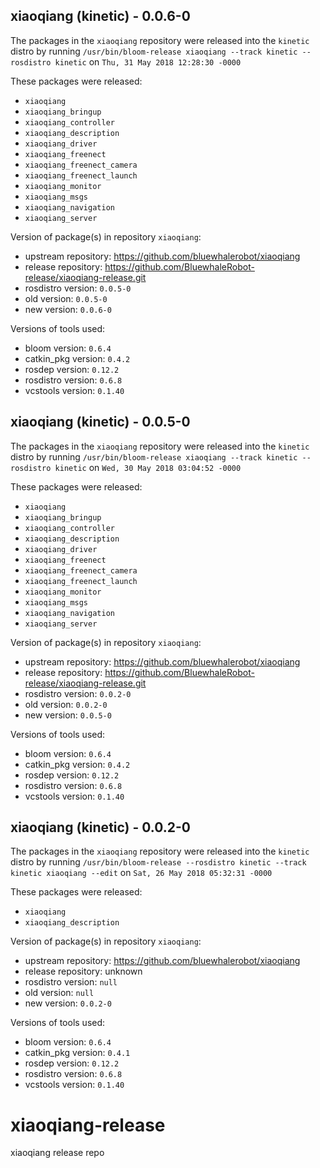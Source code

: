 ## xiaoqiang (kinetic) - 0.0.6-0

The packages in the `xiaoqiang` repository were released into the `kinetic` distro by running `/usr/bin/bloom-release xiaoqiang --track kinetic --rosdistro kinetic` on `Thu, 31 May 2018 12:28:30 -0000`

These packages were released:
- `xiaoqiang`
- `xiaoqiang_bringup`
- `xiaoqiang_controller`
- `xiaoqiang_description`
- `xiaoqiang_driver`
- `xiaoqiang_freenect`
- `xiaoqiang_freenect_camera`
- `xiaoqiang_freenect_launch`
- `xiaoqiang_monitor`
- `xiaoqiang_msgs`
- `xiaoqiang_navigation`
- `xiaoqiang_server`

Version of package(s) in repository `xiaoqiang`:

- upstream repository: https://github.com/bluewhalerobot/xiaoqiang
- release repository: https://github.com/BluewhaleRobot-release/xiaoqiang-release.git
- rosdistro version: `0.0.5-0`
- old version: `0.0.5-0`
- new version: `0.0.6-0`

Versions of tools used:

- bloom version: `0.6.4`
- catkin_pkg version: `0.4.2`
- rosdep version: `0.12.2`
- rosdistro version: `0.6.8`
- vcstools version: `0.1.40`


## xiaoqiang (kinetic) - 0.0.5-0

The packages in the `xiaoqiang` repository were released into the `kinetic` distro by running `/usr/bin/bloom-release xiaoqiang --track kinetic --rosdistro kinetic` on `Wed, 30 May 2018 03:04:52 -0000`

These packages were released:
- `xiaoqiang`
- `xiaoqiang_bringup`
- `xiaoqiang_controller`
- `xiaoqiang_description`
- `xiaoqiang_driver`
- `xiaoqiang_freenect`
- `xiaoqiang_freenect_camera`
- `xiaoqiang_freenect_launch`
- `xiaoqiang_monitor`
- `xiaoqiang_msgs`
- `xiaoqiang_navigation`
- `xiaoqiang_server`

Version of package(s) in repository `xiaoqiang`:

- upstream repository: https://github.com/bluewhalerobot/xiaoqiang
- release repository: https://github.com/BluewhaleRobot-release/xiaoqiang-release.git
- rosdistro version: `0.0.2-0`
- old version: `0.0.2-0`
- new version: `0.0.5-0`

Versions of tools used:

- bloom version: `0.6.4`
- catkin_pkg version: `0.4.2`
- rosdep version: `0.12.2`
- rosdistro version: `0.6.8`
- vcstools version: `0.1.40`


## xiaoqiang (kinetic) - 0.0.2-0

The packages in the `xiaoqiang` repository were released into the `kinetic` distro by running `/usr/bin/bloom-release --rosdistro kinetic --track kinetic xiaoqiang --edit` on `Sat, 26 May 2018 05:32:31 -0000`

These packages were released:
- `xiaoqiang`
- `xiaoqiang_description`

Version of package(s) in repository `xiaoqiang`:

- upstream repository: https://github.com/bluewhalerobot/xiaoqiang
- release repository: unknown
- rosdistro version: `null`
- old version: `null`
- new version: `0.0.2-0`

Versions of tools used:

- bloom version: `0.6.4`
- catkin_pkg version: `0.4.1`
- rosdep version: `0.12.2`
- rosdistro version: `0.6.8`
- vcstools version: `0.1.40`


# xiaoqiang-release
xiaoqiang release repo
